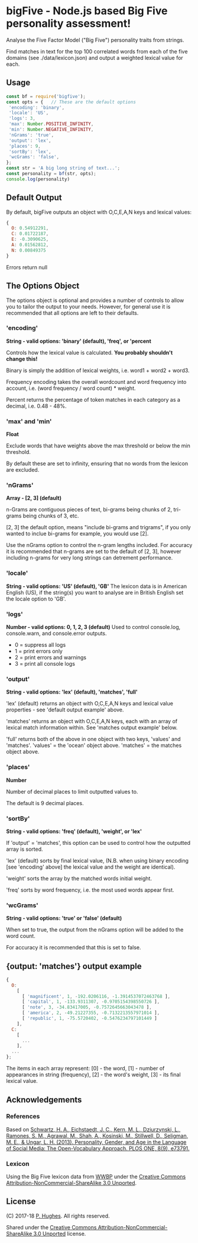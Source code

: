 # bigFive - Node.js based Big Five personality assessment!

Analyse the Five Factor Model ("Big Five") personality traits from strings.

Find matches in text for the top 100 correlated words from each of the five domains (see ./data/lexicon.json) and output a weighted lexical value for each.

## Usage
```javascript
const bf = require('bigfive');
const opts = {   // These are the default options
 'encoding': 'binary',
 'locale': 'US',
 'logs': 3,
 'max': Number.POSITIVE_INFINITY,
 'min': Number.NEGATIVE_INFINITY,
 'nGrams': 'true',
 'output': 'lex',
 'places': 9,
 'sortBy': 'lex',
 'wcGrams': 'false',
};
const str = 'A big long string of text...';
const personality = bf(str, opts);
console.log(personality)
```

## Default Output
By default, bigFive outputs an object with O,C,E,A,N keys and lexical values:
```Javascript
{
  O: 0.54912291,
  C: 0.01722187,
  E: -0.3090625,
  A: 0.01562812,
  N: 0.00849375
}
```
Errors return null

## The Options Object

The options object is optional and provides a number of controls to allow you to tailor the output to your needs. However, for general use it is recommended that all options are left to their defaults.

### 'encoding'

**String - valid options: 'binary' (default), 'freq', or 'percent**

Controls how the lexical value is calculated. **You probably shouldn't change this!**

Binary is simply the addition of lexical weights, i.e. word1 + word2 + word3.

Frequency encoding takes the overall wordcount and word frequency into account, i.e. (word frequency / word count) * weight.

Percent returns the percentage of token matches in each category as a decimal, i.e. 0.48 - 48%.

### 'max' and 'min'

**Float**

Exclude words that have weights above the max threshold or below the min threshold.

By default these are set to infinity, ensuring that no words from the lexicon are excluded.

### 'nGrams'

**Array - [2, 3] (default)**

n-Grams are contiguous pieces of text, bi-grams being chunks of 2, tri-grams being chunks of 3, etc.

[2, 3] the default option, means "include bi-grams and trigrams", if you only wanted to inclue bi-grams for example, you would use [2].

Use the nGrams option to control the n-gram lengths included. For accuracy it is recommended that n-grams are set to the default of [2, 3], however including n-grams for very long strings can detrement performance.

### 'locale'
**String - valid options: 'US' (default), 'GB'**
The lexicon data is in American English (US), if the string(s) you want to analyse are in British English set the locale option to 'GB'.

### 'logs'
**Number - valid options: 0, 1, 2, 3 (default)**
Used to control console.log, console.warn, and console.error outputs.
* 0 = suppress all logs
* 1 = print errors only
* 2 = print errors and warnings
* 3 = print all console logs

### 'output'

**String - valid options: 'lex' (default), 'matches', 'full'**

'lex' (default) returns an object with O,C,E,A,N keys and lexical value properties - see 'default output example' above.

'matches' returns an object with O,C,E,A,N keys, each with an array of lexical match information within. See 'matches output example' below.

'full' returns both of the above in one object with two keys, 'values' and 'matches'. 'values' = the 'ocean' object above. 'matches' = the matches object above.

### 'places'

**Number**

Number of decimal places to limit outputted values to.

The default is 9 decimal places.

### 'sortBy'

**String - valid options: 'freq' (default), 'weight', or 'lex'**

If 'output' = 'matches', this option can be used to control how the outputted array is sorted.

'lex' (default) sorts by final lexical value, (N.B. when using binary encoding [see 'encoding' above] the lexical value and the weight are identical).

'weight' sorts the array by the matched words initial weight.

'freq' sorts by word frequency, i.e. the most used words appear first.

### 'wcGrams'

**String - valid options: 'true' or 'false' (default)**

When set to true, the output from the nGrams option will be added to the word count.

For accuracy it is recommended that this is set to false.

## {output: 'matches'} output example

```javascript
{
  O:
    [
      [ 'magnificent', 1, -192.0206116, -1.3914537072463768 ],
      [ 'capital', 1, -133.9311307, -0.9705154398550726 ],
      [ 'note', 3, -34.83417005, -0.7572645663043478 ],
      [ 'america', 2, -49.21227355, -0.7132213557971014 ],
      [ 'republic', 1, -75.5720402, -0.5476234797101449 ]
    ],
  C:
    [
      ...
    ],
  ...
};
```
The items in each array represent: [0] - the word, [1] - number of appearances in string (frequency), [2] - the word's weight, [3] - its final lexical value.


## Acknowledgements

### References
Based on [Schwartz, H. A., Eichstaedt, J. C., Kern, M. L., Dziurzynski, L., Ramones, S. M., Agrawal, M., Shah, A., Kosinski, M., Stillwell, D., Seligman, M. E., & Ungar, L. H. (2013). Personality, Gender, and Age in the Language of Social Media: The Open-Vocabulary Approach. PLOS ONE, 8(9), e73791.](http://journals.plos.org/plosone/article/file?id=10.1371/journal.pone.0073791&type=printable)

### Lexicon
Using the Big Five lexicon data from [WWBP](http://www.wwbp.org/lexica.html) under the [Creative Commons Attribution-NonCommercial-ShareAlike 3.0 Unported](http://creativecommons.org/licenses/by-nc-sa/3.0/).

## License
(C) 2017-18 [P. Hughes](https://www.phugh.es). All rights reserved.

Shared under the [Creative Commons Attribution-NonCommercial-ShareAlike 3.0 Unported](http://creativecommons.org/licenses/by-nc-sa/3.0/) license.

